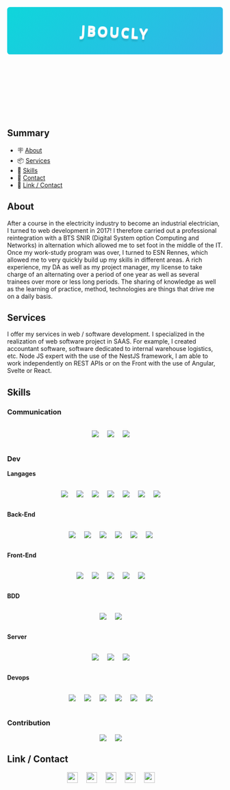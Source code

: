 <svg fill="none" viewBox="0 0 800 400" width="800" height="400" xmlns="http://www.w3.org/2000/svg">
	<foreignObject width="100%" height="100%">
		<div xmlns="http://www.w3.org/1999/xhtml">
			<style>
				@keyframes rotate {
					0% {
						transform: rotate(3deg);
					}
					100% {
						transform: rotate(-3deg);
					}
				}
				@keyframes gradientBackground {
					0% {
						background-position: 0% 50%;
					}
					50% {
						background-position: 100% 50%;
					}
					100% {
						background-position: 0% 50%;
					}
				}
				@keyframes fadeIn {
					0% {
						opacity: 0;
					}
					66% {
						opacity: 0;
					}
					100% {
						opacity: 1;
					}
				}
				.container {
					font-family:
						system-ui,
						-apple-system,
						'Segoe UI',
						Roboto,
						Helvetica,
						Arial,
						sans-serif,
						'Apple Color Emoji',
						'Segoe UI Emoji';
					margin: 0;
					width: 100%;
					color: white;
					display: flex;
					height: 175px;
					text-align: center;
					align-items: center;
					border-radius: 10px;
					flex-direction: column;
					justify-content: center;
					animation: gradientBackground 10s ease infinite;
					background: linear-gradient(-45deg, #fc5c7d, #6a82fb, #05dfd7);
					background-size: 600% 400%;
				}
				h1 {
					font-size: 50px;
					line-height: 1.3;
					letter-spacing: 5px;
					text-transform: uppercase;
					text-shadow:
						0 1px 0 #efefef,
						0 2px 0 #efefef,
						0 3px 0 #efefef,
						0 4px 0 #efefef,
						0 12px 5px rgba(0, 0, 0, 0.1);
					animation: rotate ease-in-out 1s infinite alternate;
				}
				span {
					font-size: 20px;
					text-shadow: 0 1px 0 #efefef;
					animation: 5s ease 0s normal forwards 1 fadeIn;
				}
			</style>
			<div class="container">
				<h1>Jboucly</h1>
                <span>Freelance developer</span>
			</div>
		</div>
	</foreignObject>
</svg>

## Summary

- 🪧 [About](#About)
- 📦 [Services](#Services)
- 🚀 [Skills](#Skills)
- 📩 [Contact](#Contact)
- 🔗 [Link / Contact](#Link-/-Contact)

## About

After a course in the electricity industry to become an industrial electrician, I turned to web development in 2017!
I therefore carried out a professional reintegration with a BTS SNIR (Digital System option Computing and Networks) in alternation which allowed me to set foot in the middle of the IT. Once my work-study program was over, I turned to ESN Rennes, which allowed me to very quickly build up my skills in different areas. A rich experience, my DA as well as my project manager, my license to take charge of an alternating over a period of one year as well as several trainees over more or less long periods.
The sharing of knowledge as well as the learning of practice, method, technologies are things that drive me on a daily basis.

## Services

I offer my services in web / software development. I specialized in the realization of web software project in SAAS. For example, I created accountant software, software dedicated to internal warehouse logistics, etc.
Node JS expert with the use of the NestJS framework, I am able to work independently on REST APIs or on the Front with the use of Angular, Svelte or React.

## Skills

### Communication

<br>
<div style="display: flex; align-items: center; justify-content: center">
    <div style="margin-right: 20px">
        <img src="https://img.shields.io/badge/Gmail-D14836?style=for-the-badge&logo=gmail&logoColor=white" />
    </div>
    <div style="margin-right: 20px">
        <img src="https://img.shields.io/badge/Slack-4A154B?style=for-the-badge&logo=slack&logoColor=white" />
    </div>
    <div style="margin-right: 20px">
        <img src="https://img.shields.io/badge/Microsoft_Teams-6264A7?style=for-the-badge&logo=microsoft-teams&logoColor=white" />
    </div>
</div>
<br>

### Dev

**Langages**

<br>
<div style="display: flex; align-items: center; justify-content: center">
    <div style="margin-right: 20px">
        <img src="https://img.shields.io/badge/HTML5-E34F26?style=for-the-badge&logo=html5&logoColor=white" />
    </div>
    <div style="margin-right: 20px">
        <img src="https://img.shields.io/badge/CSS3-1572B6?style=for-the-badge&logo=css3&logoColor=white" />
    </div>
    <div style="margin-right: 20px">
        <img src="https://img.shields.io/badge/Sass-CC6699?style=for-the-badge&logo=sass&logoColor=white    " />
    </div>
     <div style="margin-right: 20px">
        <img src="https://img.shields.io/badge/JavaScript-F7DF1E?style=for-the-badge&logo=javascript&logoColor=black" />
    </div>
    <div style="margin-right: 20px">
        <img src="https://img.shields.io/badge/TypeScript-007ACC?style=for-the-badge&logo=typescript&logoColor=white" />
    </div>
    <div style="margin-right: 20px">
        <img src="https://img.shields.io/badge/TypeScript-007ACC?style=for-the-badge&logo=typescript&logoColor=white" />
    </div>
    <div style="margin-right: 20px">
        <img src="https://img.shields.io/badge/JSON-000?style=for-the-badge&logo=json&logoColor=white" />
    </div>
</div>
<br>

**Back-End**

<br>
<div style="display: flex; align-items: center; justify-content: center">
    <div style="margin-right: 20px">
        <img src="https://img.shields.io/badge/NestJS-ea2845?style=for-the-badge&logo=nestjs&logoColor=white" />
    </div>
    <div style="margin-right: 20px">
        <img src="https://img.shields.io/badge/Node.js-43853D?style=for-the-badge&logo=node.js&logoColor=white" />
    </div>
    <div style="margin-right: 20px">
        <img src="https://img.shields.io/badge/Fastify-000?style=for-the-badge&logo=fastify&logoColor=white" />
    </div>
    <div style="margin-right: 20px">
        <img src="https://img.shields.io/badge/Express.js-404D59?style=for-the-badge" />
    </div>
    <div style="margin-right: 20px">
        <img src="https://img.shields.io/badge/REST-API-000?style=for-the-badge&logo=restapi&logoColor=white" />
    </div>
    <div style="margin-right: 20px">
        <img src="https://img.shields.io/badge/service-api-blue?style=for-the-badge&logo=restapi&logoColor=white" />
    </div>
</div>
<br>

**Front-End**

<br>
<div style="display: flex; align-items: center; justify-content: center">
    <div style="margin-right: 20px">
        <img src="https://img.shields.io/badge/Angular-DD0031?style=for-the-badge&logo=angular&logoColor=white" />
    </div>
    <div style="margin-right: 20px">
        <img src="https://img.shields.io/badge/React-20232A?style=for-the-badge&logo=react&logoColor=61DAFB" />
    </div>
    <div style="margin-right: 20px">
        <img src="https://img.shields.io/badge/Svelte-4A4A55?style=for-the-badge&logo=svelte&logoColor=FF3E00" />
    </div>
    <div style="margin-right: 20px">
        <img src="https://img.shields.io/badge/Vue.js-35495E?style=for-the-badge&logo=vue.js&logoColor=4FC08D" />
    </div>
    <div style="margin-right: 20px">
        <img src="https://img.shields.io/badge/Bootstrap-563D7C?style=for-the-badge&logo=bootstrap&logoColor=white" />
    </div>
</div>
<br>

**BDD**

<br>
<div style="display: flex; align-items: center; justify-content: center">
    <div style="margin-right: 20px">
        <img src="https://img.shields.io/badge/MySQL-00000F?style=for-the-badge&logo=mysql&logoColor=white" />
    </div>
    <div style="margin-right: 20px">
        <img src="https://img.shields.io/badge/PostgreSQL-316192?style=for-the-badge&logo=postgresql&logoColor=white" />
    </div>
</div>
<br>

**Server**

<br>
<div style="display: flex; align-items: center; justify-content: center">
    <div style="margin-right: 20px">
        <img src="https://img.shields.io/badge/Heroku-430098?style=for-the-badge&logo=heroku&logoColor=white" />
    </div>
    <div style="margin-right: 20px">
        <img src="https://img.shields.io/badge/Amazon_AWS-232F3E?style=for-the-badge&logo=amazon-aws&logoColor=white" />
    </div>
    <div style="margin-right: 20px">
        <img src="https://img.shields.io/badge/Docker-0162cc?style=for-the-badge&logo=docker&logoColor=white" />
    </div>
</div>
<br>

**Devops**

<br>
<div style="display: flex; align-items: center; justify-content: center">
    <div style="margin-right: 20px">
        <img src="https://img.shields.io/badge/Cloudflare-F38020?style=for-the-badge&logo=Cloudflare&logoColor=white" />
    </div>
    <div style="margin-right: 20px">
        <img src="https://img.shields.io/badge/GitHub_Actions-2088FF?style=for-the-badge&logo=github&logoColor=whitee" />
    </div>
    <div style="margin-right: 20px">
        <img src="https://img.shields.io/badge/Heroku-430098?style=for-the-badge&logo=heroku&logoColor=white" />
    </div>
    <div style="margin-right: 20px">
        <img src="https://img.shields.io/badge/Sonar%20cloud-F3702A?style=for-the-badge&logo=sonarcloud&logoColor=white" />
    </div>
    <div style="margin-right: 20px">
        <img src="https://img.shields.io/badge/Vercel-000000?style=for-the-badge&logo=vercel&logoColor=white" />
    </div>
    <div style="margin-right: 20px">
        <img src="https://img.shields.io/badge/ovh-000?style=for-the-badge&logo=ovh&logoColor=white" />
    </div>
</div>
<br>

### Contribution

<div style="display: flex; align-items: center; justify-content: center">
    <div style="margin-right: 20px">
        <img src="https://img.shields.io/badge/StackOverflow-f58224?style=for-the-badge&logo=stackoverflow&logoColor=white" />
    </div>
    <div style="margin-right: 20px">
        <img src="https://img.shields.io/badge/MagicMirror2-RPI-000?style=for-the-badge&logo=deta&logoColor=white" />
    </div>
</div>

## Link / Contact

<div style="display: flex; align-items: center; justify-content: center">
    <a href="https://github.com/jboucly?tab=repositories">
        <img src="https://upload.wikimedia.org/wikipedia/commons/thumb/9/95/Font_Awesome_5_brands_github.svg/1200px-Font_Awesome_5_brands_github.svg.png" width="25px" style="margin-right: 20px">
    </a>
    <a href="https://www.malt.fr/profile/julienboucly">
        <img src="https://www.karimbouamama.com/static/media/malt.a65aebc5.png" width="25px" style="margin-right: 20px">
    </a>
    <a href="https://www.linkedin.com/in/julien-boucly/">
        <img src="https://upload.wikimedia.org/wikipedia/commons/thumb/f/f8/LinkedIn_icon_circle.svg/800px-LinkedIn_icon_circle.svg.png" width="25px" style="margin-right: 20px">
    </a>
    <a href="https://jboucly.fr">
        <img src="https://upload.wikimedia.org/wikipedia/commons/thumb/c/c4/Globe_icon.svg/1024px-Globe_icon.svg.png" width="25px" style="margin-right: 20px">
    </a>
    <a href="mailto: julien.boucly.pro@gmail.com">
        <img src="https://icons.veryicon.com/png/o/internet--web/billion-square-cloud/mail-213.png" width="25px" style="margin-right: 20px">
    </a>
</div>
